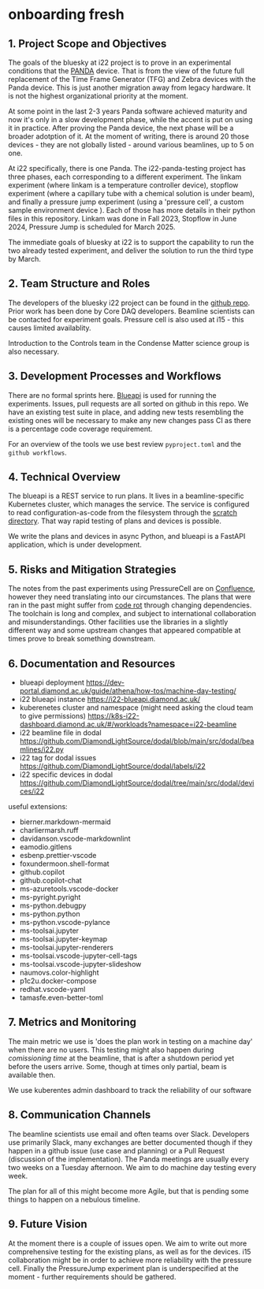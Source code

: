
# onboarding fresh

## 1. **Project Scope and Objectives**

The goals of the bluesky at i22 project is to prove in an experimental conditions that the [PANDA](https://github.com/PandABlocks) device. That is from the view of the future full replacement of the Time Frame Generator (TFG) and Zebra devices with the Panda device. This is just another migration away from legacy hardware. It is not the highest organizational priority at the moment.

At some point in the last 2-3 years Panda software achieved maturity and now it's only in a slow development phase, while the accent is put on using it in practice.
After proving the Panda device, the next phase will be a broader adotption of it.
At the moment of writing, there is around 20 those devices - they are not globally listed - around various beamlines, up to 5 on one.

At i22 specifically, there is one Panda. The i22-panda-testing project has three phases, each corresponding to a different experiment. The linkam experiment (where linkam is a temperature controller device), stopflow experiment (where a capillary tube with a chemical solution is under beam), and finally a pressure jump experiment (using a 'pressure cell', a custom sample environment device ). Each of those has more details in their python files in this repository.
Linkam was done in Fall 2023, Stopflow in June 2024, Pressure Jump is scheduled for March 2025.

The immediate goals of bluesky at i22 is to support the capability to run the two already tested experiment, and deliver the solution to run the third type by March.

## 2. **Team Structure and Roles**

The developers of the bluesky i22 project can be found in the [github repo](https://github.com/PandABlocks/PandABlocks-server).
Prior work has been done by Core DAQ developers.
Beamline scientists can be contacted for experiment goals.
Pressure cell is also used at i15 - this causes limited availablity.

Introduction to the Controls team in the Condense Matter science group is also necessary.

## 3. **Development Processes and Workflows**

There are no formal sprints here. [Blueapi](https://github.com/DiamondLightSource/blueapi) is used for running the experiments. Issues, pull requests are all sorted on github in this repo.
We have an existing test suite in place, and adding new tests resembling the existing ones will be necessary to make any new changes pass CI as there is a percentage code coverage requirement.

For an overview of the tools we use best review `pyproject.toml` and the `github workflows`.

## 4. **Technical Overview**

The blueapi is a REST service to run plans. It lives in a beamline-specific Kubernetes cluster, which manages the service. The service is configured to read configuration-as-code from the filesystem through the [scratch directory](https://dev-portal.diamond.ac.uk/guide/athena/how-tos/machine-day-testing/#downloading-repositories-into-the-mounted-scratch-directory). That way rapid testing of plans and devices is possible.

We write the plans and devices in async Python, and blueapi is a FastAPI application, which is under development.

## 5. **Risks and Mitigation Strategies**

The notes from the past experiments using PressureCell are on [Confluence](https://confluence.diamond.ac.uk/display/~qan22331/Pressure+Cell+Usage), however they need translating into our circumstances.
The plans that were ran in the past might suffer from [code rot](https://en.wikipedia.org/wiki/Software_rot) through changing dependencies.
The toolchain is long and complex, and subject to international collaboration and misunderstandings. Other facilities use the libraries in a slightly different way and some upstream changes that appeared compatible at times prove to break something downstream.

## 6. **Documentation and Resources**

- blueapi deployment <https://dev-portal.diamond.ac.uk/guide/athena/how-tos/machine-day-testing/>
- i22 blueapi instance <https://i22-blueapi.diamond.ac.uk/>
- kuberenetes cluster and namespace (might need asking the cloud team to give permissions) <https://k8s-i22-dashboard.diamond.ac.uk/#/workloads?namespace=i22-beamline>
- i22 beamline file in dodal <https://github.com/DiamondLightSource/dodal/blob/main/src/dodal/beamlines/i22.py>
- i22 tag for dodal issues <https://github.com/DiamondLightSource/dodal/labels/i22>
- i22 specific devices in dodal <https://github.com/DiamondLightSource/dodal/tree/main/src/dodal/devices/i22>

useful extensions:

- bierner.markdown-mermaid
- charliermarsh.ruff
- davidanson.vscode-markdownlint
- eamodio.gitlens
- esbenp.prettier-vscode
- foxundermoon.shell-format
- github.copilot
- github.copilot-chat
- ms-azuretools.vscode-docker
- ms-pyright.pyright
- ms-python.debugpy
- ms-python.python
- ms-python.vscode-pylance
- ms-toolsai.jupyter
- ms-toolsai.jupyter-keymap
- ms-toolsai.jupyter-renderers
- ms-toolsai.vscode-jupyter-cell-tags
- ms-toolsai.vscode-jupyter-slideshow
- naumovs.color-highlight
- p1c2u.docker-compose
- redhat.vscode-yaml
- tamasfe.even-better-toml

## 7. **Metrics and Monitoring**

The main metric we use is 'does the plan work in testing on a machine day' when there are no users. This testing might also happen during *comissioning time* at the beamline, that is after a shutdown period yet before the users arrive. Some, though at times only partial, beam is available then.

We use kuberentes admin dashboard to track the reliability of our software

## 8. **Communication Channels**

The beamline scientists use email and often teams over Slack.
Developers use primarily Slack, many exchanges are better documented though if they happen in a github issue (use case and planning) or a Pull Request (discussion of the implementation).
The Panda meetings are usually every two weeks on a Tuesday afternoon.
We aim to do machine day testing every week.

The plan for all of this might become more Agile, but that is pending some things to happen on a nebulous timeline.

## 9. **Future Vision**

At the moment there is a couple of issues open.
We aim to write out more comprehensive testing for the existing plans, as well as for the devices.
i15 collaboration might be in order to achieve more reliability with the pressure cell.
Finally the PressureJump experiment plan is underspecified at the moment - further requirements should be gathered.
